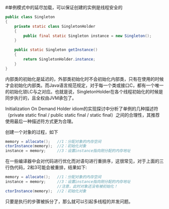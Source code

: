#单例模式中的延尽加载，可以保证创建的实例是线程安全的

```java
public class Singleton    
{    
    private static class SingletonHolder    
    {    
        public final static Singleton instance = new Singleton();    
    }    
   
    public static Singleton getInstance()    
    {    
        return SingletonHolder.instance;    
    }    
}
```
内部类的初始化是延迟的，外部类初始化时不会初始化内部类，只有在使用的时候才会初始化内部类。而Java语言规范规定，对于每一个类或接口C，都有一个唯一的初始化锁LC与之对应。也就是说，SingletonHolder在各个线程初始化的时候是同步执行的，且全权由JVM承包了。

Initialization On Demand Holder idiom的实现探讨中分析了单例的几种描述符（private static final / public static final / static final）之间的合理性，其推荐使用最后一种描述符方式更为合理。

创建一个对象的过程，如下

```java
memory = allocate();   //1：分配对象的内存空间
ctorInstance(memory);  //2：初始化对象
instance = memory;     //3：设置instance指向刚分配的内存地址
```
在一些编译器中会对代码进行优化而对语句进行重排序，这很常见，对于上面的三行伪代码，2和3可能会被重排，结果如下:

```java
memory = allocate();   //1：分配对象的内存空间
instance = memory;     //3：设置instance指向刚分配的内存地址
                       //注意，此时对象还没有被初始化！
ctorInstance(memory);  //2：初始化对象
```
只要是执行的步骤被拆分了，那么就可以引起多线程的并发问题。
